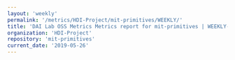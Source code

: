 ```yaml
---
layout: 'weekly'
permalink: '/metrics/HDI-Project/mit-primitives/WEEKLY/'
title: 'DAI Lab OSS Metrics Metrics report for mit-primitives | WEEKLY-REPORT-2019-05-26'
organization: 'HDI-Project'
repository: 'mit-primitives'
current_date: '2019-05-26'
---
```

